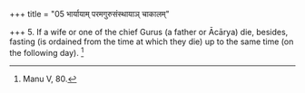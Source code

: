 +++
title = "05 भार्यायाम् परमगुरुसंस्थायाञ् चाकालम्"

+++
5. If a wife or one of the chief Gurus (a father or Ācārya) die, besides, fasting (is ordained from the time at which they die) up to the same time (on the following day). [^4] 


[^4]:  Manu V, 80.

